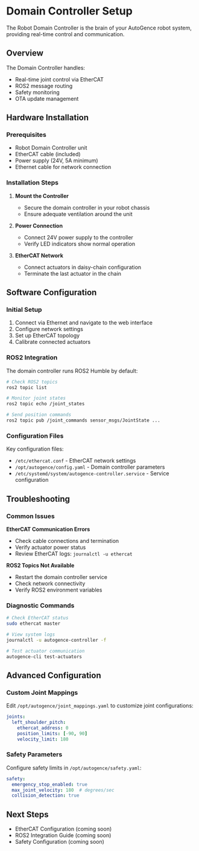 # Domain Controller Setup

The Robot Domain Controller is the brain of your AutoGence robot system, providing real-time control and communication.

## Overview

The Domain Controller handles:
- Real-time joint control via EtherCAT
- ROS2 message routing
- Safety monitoring
- OTA update management

## Hardware Installation

### Prerequisites

- Robot Domain Controller unit
- EtherCAT cable (included)
- Power supply (24V, 5A minimum)
- Ethernet cable for network connection

### Installation Steps

1. **Mount the Controller**
   - Secure the domain controller in your robot chassis
   - Ensure adequate ventilation around the unit

2. **Power Connection**
   - Connect 24V power supply to the controller
   - Verify LED indicators show normal operation

3. **EtherCAT Network**
   - Connect actuators in daisy-chain configuration
   - Terminate the last actuator in the chain

## Software Configuration

### Initial Setup

1. Connect via Ethernet and navigate to the web interface
2. Configure network settings
3. Set up EtherCAT topology
4. Calibrate connected actuators

### ROS2 Integration

The domain controller runs ROS2 Humble by default:

```bash
# Check ROS2 topics
ros2 topic list

# Monitor joint states
ros2 topic echo /joint_states

# Send position commands
ros2 topic pub /joint_commands sensor_msgs/JointState ...
```

### Configuration Files

Key configuration files:
- `/etc/ethercat.conf` - EtherCAT network settings
- `/opt/autogence/config.yaml` - Domain controller parameters
- `/etc/systemd/system/autogence-controller.service` - Service configuration

## Troubleshooting

### Common Issues

**EtherCAT Communication Errors**
- Check cable connections and termination
- Verify actuator power status
- Review EtherCAT logs: `journalctl -u ethercat`

**ROS2 Topics Not Available**
- Restart the domain controller service
- Check network connectivity
- Verify ROS2 environment variables

### Diagnostic Commands

```bash
# Check EtherCAT status
sudo ethercat master

# View system logs
journalctl -u autogence-controller -f

# Test actuator communication
autogence-cli test-actuators
```

## Advanced Configuration

### Custom Joint Mappings

Edit `/opt/autogence/joint_mappings.yaml` to customize joint configurations:

```yaml
joints:
  left_shoulder_pitch:
    ethercat_address: 0
    position_limits: [-90, 90]
    velocity_limit: 180
```

### Safety Parameters

Configure safety limits in `/opt/autogence/safety.yaml`:

```yaml
safety:
  emergency_stop_enabled: true
  max_joint_velocity: 180  # degrees/sec
  collision_detection: true
```

## Next Steps

- EtherCAT Configuration (coming soon)
- ROS2 Integration Guide (coming soon)
- Safety Configuration (coming soon)